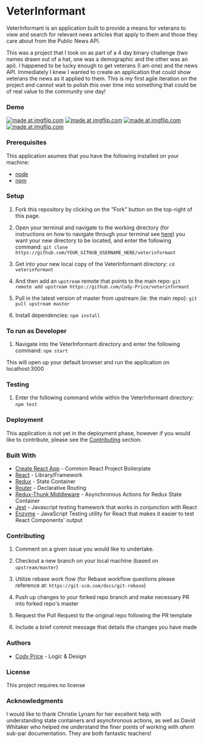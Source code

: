 # VeterInformant

VeterInformant is an application built to provide a means for veterans to view and search for relevant news articles that apply to them and those they care about from the Public News API.

This was a project that I took on as part of a 4 day binary challenge (two names drawn out of a hat, one was a demographic and the other was an api). I happened to be lucky enough to get veterans (I am one) and the news API. Immediately I knew I wanted to create an application that could show veterans the news as it applied to them. This is my first agile iteration on the project and cannot wait to polish this over time into something that could be of real value to the community one day!

### Demo

<a href="https://imgflip.com/gif/2ytq8g"><img src="https://i.imgflip.com/2ytq8g.gif" title="made at imgflip.com"/></a>
<a href="https://imgflip.com/gif/2ytr2q"><img src="https://i.imgflip.com/2ytr2q.gif" title="made at imgflip.com"/></a>
<a href="https://imgflip.com/gif/2ytrm1"><img src="https://i.imgflip.com/2ytrm1.gif" title="made at imgflip.com"/></a>
<a href="https://imgflip.com/gif/2ytrug"><img src="https://i.imgflip.com/2ytrug.gif" title="made at imgflip.com"/></a>

### Prerequisites

This application asumes that you have the following installed on your machine:

- [node](https://www.npmjs.com/get-npm)
- [npm](https://www.npmjs.com/get-npm)

### Setup

1. Fork this repository by clicking on the "Fork" button on the top-right of this page.

2. Open your terminal and navigate to the working directory (for instructions on how to navigate through your terminal see [here](https://ccrma.stanford.edu/guides/planetccrma/terminal.html)) you want your new directory to be located, and enter the following command:
`git clone https://github.com/YOUR_GITHUB_USERNAME_HERE/veterinformant`

3. Get into your new local copy of the VeterInformant directory:
`cd veterinformant`

4. And then add an `upstream` remote that points to the main repo:
`git remote add upstream https://github.com/Cody-Price/veterinformant`

5. Pull in the latest version of master from upstream (ie: the main repo):
`git pull upstream master`

7. Install dependencies:
`npm install`

### To run as Developer

1. Navigate into the VeterInformant directory and enter the following command:
`npm start`

This will open up your default browser and run the application on localhost:3000

### Testing

1. Enter the following command while within the VeterInformant directory:
`npm test`

### Deployment

This application is not yet in the deployment phase, however if you would like to contribute, please see the <a href="#contributing">Contributing</a> section.

### Built With

- [Create React App](https://github.com/facebook/create-react-app) - Common React Project Boilerplate
- [React](https://reactjs.org/) - Library/Framework
- [Redux](https://redux.js.org/) - State Container
- [Router](https://github.com/ReactTraining/react-router) - Declarative Routing
- [Redux-Thunk Middleware](https://github.com/reduxjs/redux-thunk) - Asynchronous Actions for Redux State Container
- [Jest](https://jestjs.io/) - Javascript testing framework that works in conjunction with React
- [Enzyme](https://github.com/airbnb/enzyme) - JavaScript Testing utility for React that makes it easier to test React Components' output

<p id="contributing"></p>

### Contributing

1. Comment on a given issue you would like to undertake.

2. Checkout a new branch on your local machine (based on `upstream/master`)

3. Utilize rebase work flow (for Rebase workflow questions please reference at: `https://git-scm.com/docs/git-rebase`)

4. Push up changes to your forked repo branch and make necessary PR into forked repo's master

5. Request the Pull Request to the original repo following the PR template

6. Include a brief commit message that details the changes you have made

### Authors

- [Cody Price](https://github.com/cody-price) - Logic & Design

### License

This project requires no license

### Acknowledgments

I would like to thank Christie Lynam for her excellent help with understanding state containers and asynchronous actions, as well as David Whitaker who helped me understand the finer points of working with *ahem* sub-par documentation. They are both fantastic teachers!
